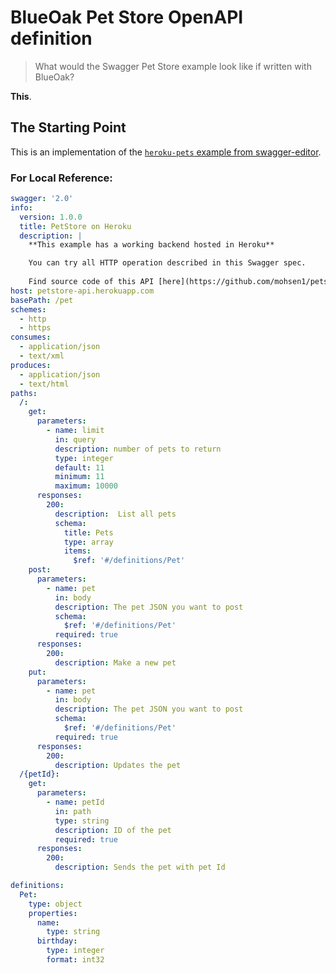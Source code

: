 # BlueOak Pet Store OpenAPI definition

> What would the Swagger Pet Store example look like if written with BlueOak?

**This**.

## The Starting Point

This is an implementation of the [`heroku-pets` example from swagger-editor](https://github.com/swagger-api/swagger-editor/blob/996cc252aeebdb46d3f09e67c6396a077e1ceaf2/spec-files/heroku-pets.yaml).

### For Local Reference:

```yaml
swagger: '2.0'
info:
  version: 1.0.0
  title: PetStore on Heroku
  description: |
    **This example has a working backend hosted in Heroku**

    You can try all HTTP operation described in this Swagger spec.
    
    Find source code of this API [here](https://github.com/mohsen1/petstore-api)
host: petstore-api.herokuapp.com
basePath: /pet
schemes:
  - http
  - https
consumes:
  - application/json
  - text/xml
produces:
  - application/json
  - text/html
paths:
  /:
    get:
      parameters:
        - name: limit
          in: query
          description: number of pets to return
          type: integer
          default: 11
          minimum: 11
          maximum: 10000
      responses:
        200:
          description:  List all pets
          schema:
            title: Pets
            type: array
            items:
              $ref: '#/definitions/Pet'
    post:
      parameters:
        - name: pet
          in: body
          description: The pet JSON you want to post
          schema:
            $ref: '#/definitions/Pet'
          required: true
      responses:
        200:
          description: Make a new pet
    put:
      parameters:
        - name: pet
          in: body
          description: The pet JSON you want to post
          schema:
            $ref: '#/definitions/Pet'
          required: true
      responses:
        200:
          description: Updates the pet
  /{petId}:
    get:
      parameters:
        - name: petId
          in: path
          type: string
          description: ID of the pet
          required: true
      responses:
        200:
          description: Sends the pet with pet Id

definitions:
  Pet:
    type: object
    properties:
      name:
        type: string
      birthday:
        type: integer
        format: int32

```
